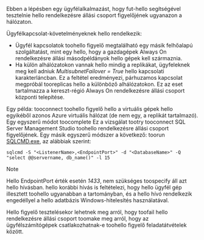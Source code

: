 Ebben a lépésben egy ügyfélalkalmazást, hogy fut-hello segítségével tesztelnie hello rendelkezésre állási csoport figyelőjének ugyanazon a hálózaton.

Ügyfélkapcsolat-követelményeknek hello rendelkezik:

* Ügyfél kapcsolatok toohello figyelő megtalálható egy másik felhőalapú szolgáltatást, mint egy hello, hogy a gazdagépek Always On rendelkezésre állási másodpéldányok hello gépek kell származnia.
* Ha külön alhálózatokon vannak hello mindig a replikákat, ügyfeleknek meg kell adniuk *MultisubnetFailover = True* hello kapcsolati karakterláncban. Ez a feltétel eredményezi, párhuzamos kapcsolat megpróbál tooreplicas hello a különböző alhálózatokon. Ez az eset tartalmazza a kereszt-régió Always On rendelkezésre állási csoport központi telepítése.

Egy példa: tooconnect toohello figyelő hello a virtuális gépek hello egyikéből azonos Azure virtuális hálózat (de nem egy, a replikát tartalmazó). Egy egyszerű módot toocomplete Ez a vizsgálat tootry tooconnect SQL Server Management Studio toohello rendelkezésre állási csoport figyelőjének. Egy másik egyszerű módszer a következő: toorun [SQLCMD.exe](https://technet.microsoft.com/library/ms162773.aspx), az alábbiak szerint:

    sqlcmd -S "<ListenerName>,<EndpointPort>" -d "<DatabaseName>" -Q "select @@servername, db_name()" -l 15

> [!NOTE]
> Hello EndpointPort érték esetén *1433*, nem szükséges toospecify áll azt hello hívásban. hello korábbi hívás is feltételezi, hogy hello ügyfél gép illesztett toohello ugyanabban a tartományban, és a hello hívó rendelkezik engedéllyel a hello adatbázis Windows-hitelesítés használatával.
> 
> 

Hello figyelő tesztelésekor lehetnek meg arról, hogy toofail hello rendelkezésre állási csoport toomake meg arról, hogy az ügyfélszámítógépek csatlakozhatnak-e toohello figyelő feladatátvételek között.

